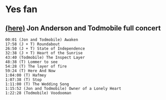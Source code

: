# Yes fan
## [(here)](https://www.youtube.com/watch?v=cm3eedD-i7c) Jon Anderson and Todmobile full concert
```
00:01 (Jon and Todmobile) Awaken
17:58 (J + T) Roundabout
26:50 (J + T) State of Independence
32:38 (J + T) Heart of the Sunrise
43:40 (Todmobile) The Inspect Layer
48:38 (T) Lommer to see
54:28 (T) The layer of fire
59:24 (T) Here And Now
1:04:00 (T) Hafmey
1:07:38 (T) Stop
1:11:00 (T) The Wedding Song
1:15:52 (Jon and Todmobile) Owner of a Lonely Heart
1:22:28 (Todmobile) Voodooman
```
